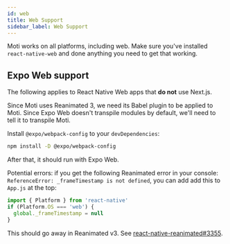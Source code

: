 ```yaml
---
id: web
title: Web Support
sidebar_label: Web Support
---
```


Moti works on all platforms, including web. Make sure you've installed `react-native-web` and done anything you need to get that working.

## Expo Web support

The following applies to React Native Web apps that **do not** use Next.js.

Since Moti uses Reanimated 3, we need its Babel plugin to be applied to Moti. Since Expo Web doesn't transpile modules by default, we'll need to tell it to transpile Moti.

Install `@expo/webpack-config` to your `devDependencies`:

```bash npm2yarn
npm install -D @expo/webpack-config
```

After that, it should run with Expo Web.

Potential errors: if you get the following Reanimated error in your console: `ReferenceError: _frameTimestamp is not defined`, you can add add this to `App.js` at the top:

```ts
import { Platform } from 'react-native'
if (Platform.OS === 'web') {
  global._frameTimestamp = null
}
```

This should go away in Reanimated v3. See [react-native-reanimated#3355](https://github.com/software-mansion/react-native-reanimated/issues/3355).

<!-- Next, create a custom `webpack.config.js` in the root of your Expo app, and paste the contents below:

`webpack.config.js`

```js
const createExpoWebpackConfigAsync = require('@expo/webpack-config')

module.exports = async function (env, argv) {
  const config = await createExpoWebpackConfigAsync(
    {
      ...env,
      // for moti 0.19+, you can remove @motify here
      babel: { dangerouslyAddModulePathsToTranspile: ['moti', '@motify'] },
    },
    argv
  )

  config.resolve.alias['framer-motion'] = 'framer-motion/dist/framer-motion'

  return config
}
```

Your app will now run with Expo Web! -->

